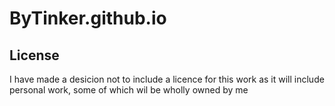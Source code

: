 # ByTinker.github.io

## License 
I have made a desicion not to include a licence for this work as it will include personal work, some of which wil be wholly owned by me
